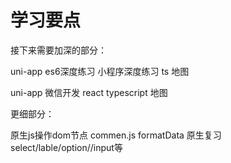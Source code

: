 # 学习要点



接下来需要加深的部分：

uni-app    es6深度练习	小程序深度练习	ts	地图	

uni-app	微信开发	react	typescript	地图



更细部分：

原生js操作dom节点	commen.js	formatData    原生复习	select/lable/option//input等

